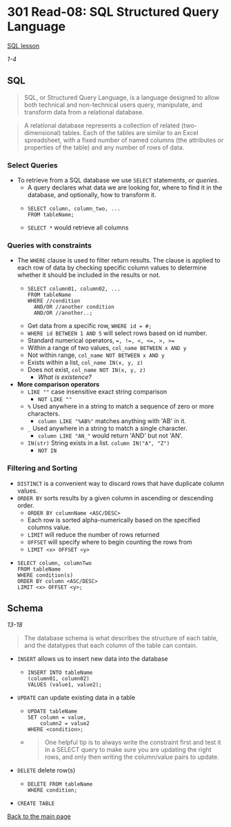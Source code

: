 # 301 Read-08: SQL Structured Query Language
[SQL lesson](https://sqlbolt.com/)<br>

*1-4*
## SQL

> SQL, or Structured Query Language, is a language designed to allow both technical and non-technical users query, manipulate, and transform data from a relational database.

> A relational database represents a collection of related (two-dimensional) tables. Each of the tables are similar to an Excel spreadsheet, with a fixed number of named columns (the attributes or properties of the table) and any number of rows of data.

### Select Queries
+ To retrieve from a SQL database we use `SELECT` statements, or *queries*.
  + A query declares what data we are looking for, where to find it in the database, and optionally, how to transform it.
  + ```
    SELECT column, column_two, ...
    FROM tableName;
    ```
  + `SELECT *` would retrieve all columns

### Queries with constraints

+ The `WHERE` clause is used to filter return results. The clause is applied to each row of data by checking specific column values to determine whether it should be included in the results or not.
  + ```
    SELECT column01, column02, ...
    FROM tableName
    WHERE //condition
      AND/OR //another condition
      AND/OR //another..;
    ```
  + Get data from a specific row, `WHERE id = #;`
  + `WHERE id BETWEEN 1 AND 5` will select rows based on id number.
  + Standard numerical operators, `=, !=, <, <=, >, >=`
  + Within a range of two values, `col_name BETWEEN x AND y`
  + Not within range, `col_name NOT BETWEEN x AND y`
  + Exists within a list, `col_name IN(x, y, z)`
  + Does not exist, `col_name NOT IN(x, y, z)`
    + *What is existence?*
+ **More comparison operators**
  + `LIKE ""` case insensitive exact string comparison
    + `NOT LIKE ""`
  + `%` Used anywhere in a string to match a sequence of zero or more characters.
    + `column LIKE "%AB%"` matches anything with 'AB' in it.
  + `_` Used anywhere in a string to match a single character.
    + `column LIKE "AN_"` would return 'AND' but not 'AN'.
  + `IN(str)` String exists in a list. `column IN("A", "Z")`
    + `NOT IN`

### Filtering and Sorting

+ `DISTINCT` is a convenient way to discard rows that have duplicate column values.
+ `ORDER BY` sorts results by a given column in ascending or descending order.
  + `ORDER BY columnName <ASC/DESC>`
  + Each row is sorted alpha-numerically based on the specified columns value.
  + `LIMIT` will reduce the number of rows returned
  + `OFFSET` will specify where to begin counting the rows from
  + `LIMIT <x> OFFSET <y>`
+ ```
  SELECT column, columnTwo
  FROM tableName
  WHERE condition(s)
  ORDER BY column <ASC/DESC>
  LIMIT <x> OFFSET <y>;
  ```

## Schema
*13-18*

> The database schema is what describes the structure of each table, and the datatypes that each column of the table can contain.

+ `INSERT` allows us to insert new data into the database
  + ```
    INSERT INTO tableName
    (column01, column02)
    VALUES (value1, value2);
    ```

+ `UPDATE` can update existing data in a table
  + ```
    UPDATE tableName
    SET column = value,
        column2 = value2
    WHERE <condition>;
    ```  
  + > One helpful tip is to always write the constraint first and test it in a SELECT query to make sure you are updating the right rows, and only then writing the column/value pairs to update.


+ `DELETE` delete row(s)
  + ```
    DELETE FROM tableName
    WHERE condition;
    ```

+ `CREATE TABLE`

[Back to the main page](../README.md) 